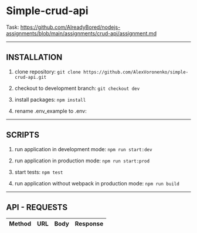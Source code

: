 # Simple-crud-api

Task: https://github.com/AlreadyBored/nodejs-assignments/blob/main/assignments/crud-api/assignment.md

---

## INSTALLATION

1. clone repository:
   `git clone https://github.com/AlexVoronenko/simple-crud-api.git`

2. checkout to development branch:
   `git checkout dev`

3. install packages:
   `npm install`

4. rename .env_example to .env:

---

## SCRIPTS

1. run application in development mode:
   `npm run start:dev`

2. run application in production mode:
   `npm run start:prod`

3. start tests:
   `npm test`

4. run application without webpack in production mode:
   `npm run build`

---

## API - REQUESTS

| Method | URL | Body | Response |
| -----: | --- | :--: | :------- |
